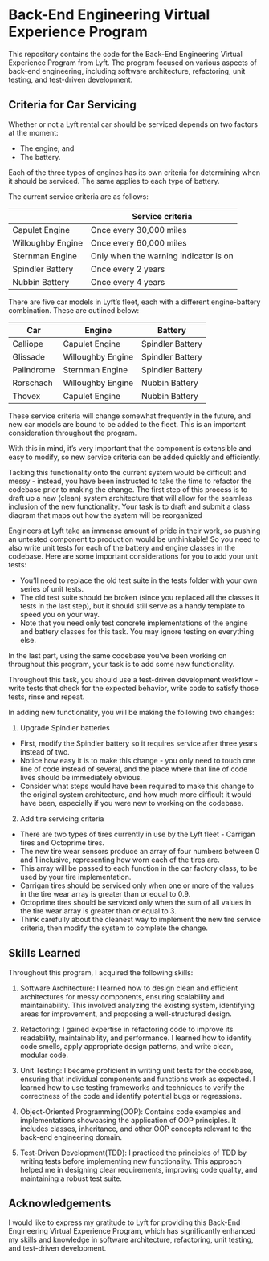 # Back-End Engineering Virtual Experience Program
This repository contains the code for the Back-End Engineering Virtual Experience Program from Lyft. The program focused on various aspects of back-end engineering, including software architecture, refactoring, unit testing, and test-driven development.
## Criteria for Car Servicing
Whether or not a Lyft rental car should be serviced depends on two factors at the moment:
- The engine; and
- The battery. </br>

Each of the three types of engines has its own criteria for determining when it should be serviced. The same applies to each type of battery.

The current service criteria are as follows:

|               | Service criteria |
| ------------- | ------------- |
| Capulet Engine  | Once every 30,000 miles  |
| Willoughby Engine  | Once every 60,000 miles | 
| Sternman Engine | Only when the warning indicator is on | 
| Spindler Battery  | Once every 2 years | 
| Nubbin Battery | Once every 4 years | 

	
There are five car models in Lyft’s fleet, each with a different engine-battery combination. These are outlined below:

|Car| Engine |Battery |
| ------------- | ------------- |------------- |
| Calliope  | Capulet Engine  |Spindler Battery |
| Glissade | Willoughby Engine | Spindler Battery |
| Palindrome | Sternman Engine	 | Spindler Battery |
| Rorschach | Willoughby Engine | Nubbin Battery |
| Thovex| Capulet Engine | Nubbin Battery |

These service criteria will change somewhat frequently in the future, and new car models are bound to be added to the fleet. This is an important consideration throughout the program.

With this in mind, it’s very important that the component is extensible and easy to modify, so new service criteria can be added quickly and efficiently.

Tacking this functionality onto the current system would be difficult and messy - instead, you have been instructed to take the time to refactor the codebase prior to making the change. The first step of this process is to draft up a new (clean) system architecture that will allow for the seamless inclusion of the new functionality. Your task is to draft and submit a class diagram that maps out how the system will be reorganized

Engineers at Lyft take an immense amount of pride in their work, so pushing an untested component to production would be unthinkable!
So you need to also write unit tests for each of the battery and engine classes in the codebase.
Here are some important considerations for you to add your unit tests:

- You’ll need to replace the old test suite in the tests folder with your own series of unit tests.
- The old test suite should be broken (since you replaced all the classes it tests in the last step), but it should still serve as a handy template to speed you on your way.
- Note that you need only test concrete implementations of the engine and battery classes for this task. You may ignore testing on everything else.

In the last part, using the same codebase you’ve been working on throughout this program, your task is to add some new functionality.

Throughout this task, you should use a test-driven development workflow - write tests that check for the expected behavior, write code to satisfy those tests, rinse and repeat.

In adding new functionality, you will be making the following two changes:

1. Upgrade Spindler batteries
- First, modify the Spindler battery so it requires service after three years instead of two.
- Notice how easy it is to make this change - you only need to touch one line of code instead of several, and the place where that line of code lives should be immediately obvious.
- Consider what steps would have been required to make this change to the original system architecture, and how much more difficult it would have been, especially if you were new to working on the codebase.
2. Add tire servicing criteria
- There are two types of tires currently in use by the Lyft fleet - Carrigan tires and Octoprime tires.
- The new tire wear sensors produce an array of four numbers between 0 and 1 inclusive, representing how worn each of the tires are.
- This array will be passed to each function in the car factory class, to be used by your tire implementation.
- Carrigan tires should be serviced only when one or more of the values in the tire wear array is greater than or equal to 0.9.
- Octoprime tires should be serviced only when the sum of all values in the tire wear array is greater than or equal to 3.
- Think carefully about the cleanest way to implement the new tire service criteria, then modify the system to complete the change.

## Skills Learned
Throughout this program, I acquired the following skills:

1. Software Architecture: I learned how to design clean and efficient architectures for messy components, ensuring scalability and maintainability. This involved analyzing the existing system, identifying areas for improvement, and proposing a well-structured design.

2. Refactoring: I gained expertise in refactoring code to improve its readability, maintainability, and performance. I learned how to identify code smells, apply appropriate design patterns, and write clean, modular code.

3. Unit Testing: I became proficient in writing unit tests for the codebase, ensuring that individual components and functions work as expected. I learned how to use testing frameworks and techniques to verify the correctness of the code and identify potential bugs or regressions.

4. Object-Oriented Programming(OOP): Contains code examples and implementations showcasing the application of OOP principles. It includes classes, inheritance, and other OOP concepts relevant to the back-end engineering domain.

5. Test-Driven Development(TDD): I practiced the principles of TDD by writing tests before implementing new functionality. This approach helped me in designing clear requirements, improving code quality, and maintaining a robust test suite.

## Acknowledgements
I would like to express my gratitude to Lyft for providing this Back-End Engineering Virtual Experience Program, which has significantly enhanced my skills and knowledge in software architecture, refactoring, unit testing, and test-driven development.
